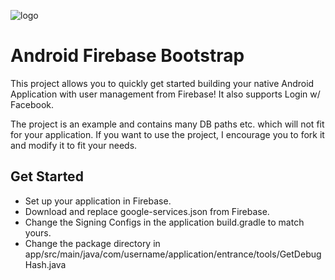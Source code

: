 ![logo](https://www.android.com/static/2016/img/share/andy-lg.png "Android")


# Android Firebase Bootstrap

This project allows you to quickly get started building your native Android Application with 
user management from Firebase! It also supports Login w/ Facebook.

The project is an example and contains many DB paths etc. which will not fit for your application. 
If you want to use the project, I encourage you to fork it and modify it to fit your needs.

## Get Started
- Set up your application in Firebase.
- Download and replace google-services.json from Firebase.
- Change the Signing Configs in the application build.gradle to match yours.
- Change the package directory in app/src/main/java/com/username/application/entrance/tools/GetDebugHash.java

